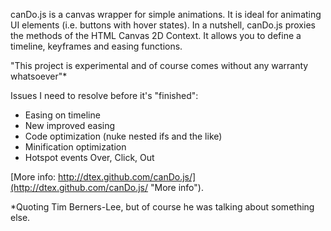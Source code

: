 canDo.js is a canvas wrapper for simple animations. It is ideal for animating UI elements (i.e. buttons with hover states). In a nutshell, canDo.js proxies the methods of the HTML Canvas 2D Context. It allows you to define a timeline, keyframes and easing functions.

"This project is experimental and of course comes without any warranty whatsoever"*

Issues I need to resolve before it's "finished":

* Easing on timeline
* New improved easing
* Code optimization (nuke nested ifs and the like)
* Minification optimization
* Hotspot events Over, Click, Out

[More info: http://dtex.github.com/canDo.js/](http://dtex.github.com/canDo.js/ "More info").

*Quoting Tim Berners-Lee, but of course he was talking about something else.